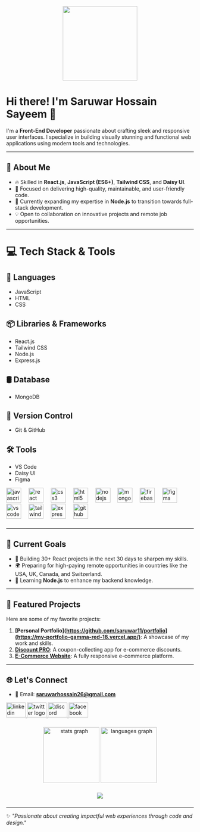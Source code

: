 <div align="center">
  <img height="200" src="https://avatars.githubusercontent.com/u/174789114?s=400&u=7d4542829c7bc07f880ce3b7311a14c98cb991d4&v=4"  />
</div>

###
# Hi there! I'm Saruwar Hossain Sayeem 👋  

I'm a **Front-End Developer** passionate about crafting sleek and responsive user interfaces. I specialize in building visually stunning and functional web applications using modern tools and technologies.  

---

## 🌟 About Me
- 🔥 Skilled in **React.js**, **JavaScript (ES6+)**, **Tailwind CSS**, and **Daisy UI**.  
- 🎯 Focused on delivering high-quality, maintainable, and user-friendly code.  
- 🌱 Currently expanding my expertise in **Node.js** to transition towards full-stack development.  
- 💡 Open to collaboration on innovative projects and remote job opportunities.  

---

# 💻 Tech Stack & Tools  

## 🚀 Languages  
- JavaScript  
- HTML  
- CSS  

## 📦 Libraries & Frameworks  
- React.js  
- Tailwind CSS  
- Node.js  
- Express.js  

## 🛢️ Database  
- MongoDB  

## 🔧 Version Control  
- Git & GitHub  

## 🛠️ Tools  
- VS Code  
- Daisy UI  
- Figma  
  
<div align="left">
  <img src="https://cdn.jsdelivr.net/gh/devicons/devicon/icons/javascript/javascript-original.svg" height="40" alt="javascript logo"  />
  <img width="12" />
  <img src="https://cdn.jsdelivr.net/gh/devicons/devicon/icons/react/react-original.svg" height="40" alt="react logo"  />
  <img width="12" />
  <img src="https://cdn.jsdelivr.net/gh/devicons/devicon/icons/css3/css3-original.svg" height="40" alt="css3 logo"  />
  <img width="12" />
  <img src="https://cdn.jsdelivr.net/gh/devicons/devicon/icons/html5/html5-original.svg" height="40" alt="html5 logo"  />
  <img width="12" />
  <img src="https://cdn.jsdelivr.net/gh/devicons/devicon/icons/nodejs/nodejs-original.svg" height="40" alt="nodejs logo"  />
  <img width="12" />
  <img src="https://cdn.jsdelivr.net/gh/devicons/devicon/icons/mongodb/mongodb-original.svg" height="40" alt="mongodb logo"  />
  <img width="12" />
  <img src="https://cdn.jsdelivr.net/gh/devicons/devicon/icons/firebase/firebase-plain.svg" height="40" alt="firebase logo"  />
  <img width="12" />
  <img src="https://cdn.jsdelivr.net/gh/devicons/devicon/icons/figma/figma-original.svg" height="40" alt="figma logo"  />
  <img width="12" />
  <img src="https://cdn.jsdelivr.net/gh/devicons/devicon/icons/vscode/vscode-original.svg" height="40" alt="vscode logo"  />
  <img width="12" />
  <img src="https://cdn.simpleicons.org/tailwindcss/06B6D4" height="40" alt="tailwindcss logo"  />
  <img width="12" />
  <img src="https://skillicons.dev/icons?i=express" height="40" alt="express logo"  />
  <img width="12" />
  <img src="https://skillicons.dev/icons?i=github" height="40" alt="github logo"  />
</div>

###
---

## 🚀 Current Goals
- 🎨 Building 30+ React projects in the next 30 days to sharpen my skills.  
- 🌍 Preparing for high-paying remote opportunities in countries like the USA, UK, Canada, and Switzerland.  
- 📖 Learning **Node.js** to enhance my backend knowledge.  

---

## 📂 Featured Projects
Here are some of my favorite projects:  
1. **[Personal Portfolio](https://github.com/saruwar11/portfolio](https://my-portfolio-gamma-red-18.vercel.app/)**: A showcase of my work and skills.  
2. **[Discount PRO](https://github.com/saruwar11/)**: A coupon-collecting app for e-commerce discounts.  
3. **[E-Commerce Website](https://github.com/saruwar11/)**: A fully responsive e-commerce platform.  

---

## 🌐 Let's Connect
- 📧 Email: **saruwarhossain26@gmail.com**  

<div align="left">
  <a href="https://www.linkedin.com/in/saruwar-hossain-sayeem/" target="_blank">
    <img src="https://raw.githubusercontent.com/maurodesouza/profile-readme-generator/master/src/assets/icons/social/linkedin/default.svg" width="52" height="40" alt="linkedin logo"  />
  </a>
  <a href="https://x.com/Saruwar22" target="_blank">
    <img src="https://raw.githubusercontent.com/maurodesouza/profile-readme-generator/master/src/assets/icons/social/twitter/default.svg" width="52" height="40" alt="twitter logo"  />
  </a>
  <a href="https://discordapp.com/users/1258706951261519915" target="_blank">
    <img src="https://raw.githubusercontent.com/maurodesouza/profile-readme-generator/master/src/assets/icons/social/discord/default.svg" width="52" height="40" alt="discord logo"  />
  </a>
  <a href="https://web.facebook.com/msayeem111" target="_blank">
    <img src="https://raw.githubusercontent.com/maurodesouza/profile-readme-generator/master/src/assets/icons/social/facebook/default.svg" width="52" height="40" alt="facebook logo"  />
  </a>
</div>

###

<div align="center">
  <img src="https://github-readme-stats.vercel.app/api?username=saruwar11&hide_title=false&hide_rank=false&show_icons=true&include_all_commits=true&count_private=true&disable_animations=false&theme=dracula&locale=en&hide_border=false&order=1" height="150" alt="stats graph"  />
  <img src="https://github-readme-stats.vercel.app/api/top-langs?username=saruwar11&locale=en&hide_title=false&layout=compact&card_width=320&langs_count=5&theme=dracula&hide_border=false&order=2" height="150" alt="languages graph"  />
</div>

###

<div align="center">
  <img src="https://profile-counter.glitch.me/saruwar11/count.svg?"  />
</div>

###

---

✨ *"Passionate about creating impactful web experiences through code and design."*  
